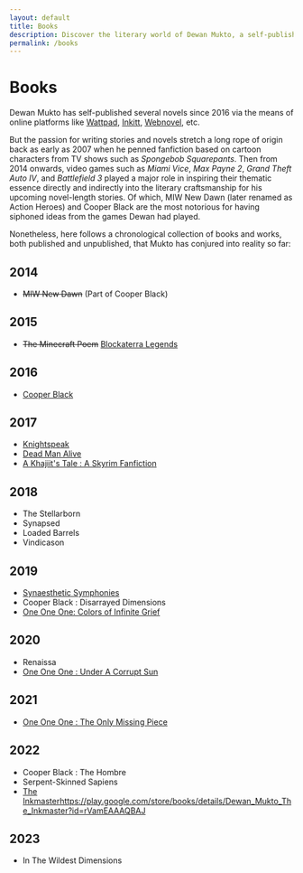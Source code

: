 ```yaml
---
layout: default
title: Books
description: Discover the literary world of Dewan Mukto, a self-published author whose passion for writing extends back to 2007. With over a dozen works to his name, Mukto's writing promises to captivate and transport you to new dimensions.
permalink: /books
---
```


Books
=====

Dewan Mukto has self-published several novels since 2016 via the means of online platforms like [Wattpad](https://wattpad.com/user/d1stil), [Inkitt](https://inkitt.com/dewanmukto), [Webnovel](https://www.webnovel.com/profile/4322246237), etc.

But the passion for writing stories and novels stretch a long rope of origin back as early as 2007 when he penned fanfiction based on cartoon characters from TV shows such as *Spongebob Squarepants*. Then from 2014 onwards, video games such as *Miami Vice*, *Max Payne 2*, *Grand Theft Auto IV*, and *Battlefield 3* played a major role in inspiring their thematic essence directly and indirectly into the literary craftsmanship for his upcoming novel-length stories. Of which, MIW New Dawn (later renamed as Action Heroes) and Cooper Black are the most notorious for having siphoned ideas from the games Dewan had played.

Nonetheless, here follows a chronological collection of books and works, both published and unpublished, that Mukto has conjured into reality so far:

2014
----

-   ~~MIW New Dawn~~ (Part of Cooper Black)

2015
----

-   ~~The Minecraft Poem~~ [Blockaterra Legends](https://www.webnovel.com/book/blockaterra-legends-a-minecraft-fanfiction_26129572006363905 "Blockaterra Legends")

2016
----

-   [Cooper Black](https://play.google.com/store/books/details/Dewan_Mukto_Cooper_Black_Classic_Edition_2016?id=blWIEAAAQBAJ)

2017
----

-   [Knightspeak](https://play.google.com/store/books/details/Dewan_Mukto_Knightspeak?id=ji_WEAAAQBAJ)
-   [Dead Man Alive](https://play.google.com/store/books/details/Dewan_Mukto_Dead_Man_Alive?id=wi_WEAAAQBAJ)
-   [A Khajiit's Tale : A Skyrim Fanfiction](https://play.google.com/store/books/details/Dewan_Mukto_A_Khajiit_s_Tale?id=yyGIEAAAQBAJ)

2018
----

-   The Stellarborn
-   Synapsed
-   Loaded Barrels
-   Vindicason


2019
----

-   [Synaesthetic Symphonies](https://play.google.com/store/books/details/Dewan_Mukto_Synaesthetic_Symphonies?id=-5bTEAAAQBAJ)
-   Cooper Black : Disarrayed Dimensions
-   [One One One: Colors of Infinite Grief](https://play.google.com/store/books/details/Dewan_Mukto_Colors_Of_Infinite_Grief?id=uz3WEAAAQBAJ)

2020
----

-   Renaissa
-   [One One One : Under A Corrupt Sun](https://play.google.com/store/books/details/Dewan_Mukto_Under_A_Corrupt_Sun?id=-zLWEAAAQBAJ)

2021
----

-   [One One One : The Only Missing Piece](https://play.google.com/store/books/details/Dewan_Mukto_The_Only_Missing_Piece?id=jT3WEAAAQBAJ)

2022
----

-   Cooper Black : The Hombre
-   Serpent-Skinned Sapiens
-   [The Inkmaster](https://play.google.com/store/books/details/Dewan_Mukto_The_Inkmaster?id=rVamEAAAQBAJ)https://play.google.com/store/books/details/Dewan_Mukto_The_Inkmaster?id=rVamEAAAQBAJ

2023
----

-   In The Wildest Dimensions

